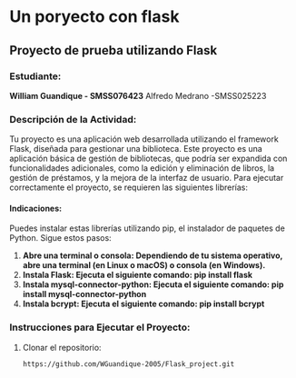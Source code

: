 # Un poryecto con flask

## Proyecto de prueba utilizando Flask

### Estudiante:
**William Guandique - SMSS076423**
Alfredo Medrano -SMSS025223

### Descripción de la Actividad:
Tu proyecto es una aplicación web desarrollada utilizando el framework Flask, diseñada para gestionar una biblioteca.
Este proyecto es una aplicación básica de gestión de bibliotecas, que podría ser expandida con funcionalidades adicionales, como la edición y eliminación de libros, la gestión de préstamos, y la mejora de la interfaz de usuario.
Para ejecutar correctamente el proyecto, se requieren las siguientes librerías:

#### Indicaciones:
Puedes instalar estas librerías utilizando pip, el instalador de paquetes de Python. Sigue estos pasos:
  1. **Abre una terminal o consola: Dependiendo de tu sistema operativo, abre una terminal (en Linux o macOS) o consola (en Windows).**
  2. **Instala Flask: Ejecuta el siguiente comando: pip install flask**
  3. **Instala mysql-connector-python: Ejecuta el siguiente comando: pip install mysql-connector-python**
  4. **Instala bcrypt: Ejecuta el siguiente comando: pip install bcrypt**


### Instrucciones para Ejecutar el Proyecto:
1. Clonar el repositorio:
   ```bash
   https://github.com/WGuandique-2005/Flask_project.git
